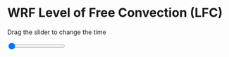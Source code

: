 <h1>WRF Level of Free Convection (LFC)</h1>
<p>Drag the slider to change the time</p>

<div class="slidecontainer">
<input oninput='setImage(this)' class="slider" type="range" min="0" max="19" value="0" step="1" />
<img id='img'/>
</div>

<script>
var img = document.getElementById('img');
var img_array = ['/assets/images/wrf/lc_wrfout_d01_2020-03-02_12:00:00.png',
'/assets/images/wrf/lc_wrfout_d01_2020-03-02_13:00:00.png',
'/assets/images/wrf/lc_wrfout_d01_2020-03-02_14:00:00.png',
'/assets/images/wrf/lc_wrfout_d01_2020-03-02_15:00:00.png',
'/assets/images/wrf/lc_wrfout_d01_2020-03-02_16:00:00.png',
'/assets/images/wrf/lc_wrfout_d01_2020-03-02_17:00:00.png',
'/assets/images/wrf/lc_wrfout_d01_2020-03-02_18:00:00.png',
'/assets/images/wrf/lc_wrfout_d01_2020-03-02_19:00:00.png',
'/assets/images/wrf/lc_wrfout_d01_2020-03-02_20:00:00.png',
'/assets/images/wrf/lc_wrfout_d01_2020-03-02_21:00:00.png',
'/assets/images/wrf/lc_wrfout_d01_2020-03-02_22:00:00.png',
'/assets/images/wrf/lc_wrfout_d01_2020-03-02_23:00:00.png',
'/assets/images/wrf/lc_wrfout_d01_2020-03-03_00:00:00.png',
'/assets/images/wrf/lc_wrfout_d01_2020-03-03_01:00:00.png',
'/assets/images/wrf/lc_wrfout_d01_2020-03-03_02:00:00.png',
'/assets/images/wrf/lc_wrfout_d01_2020-03-03_03:00:00.png',
'/assets/images/wrf/lc_wrfout_d01_2020-03-03_04:00:00.png',
'/assets/images/wrf/lc_wrfout_d01_2020-03-03_05:00:00.png',
'/assets/images/wrf/lc_wrfout_d01_2020-03-03_06:00:00.png',];
function setImage(obj)
{
        var value = obj.value;
        img.src = img_array[value];

}
</script>

